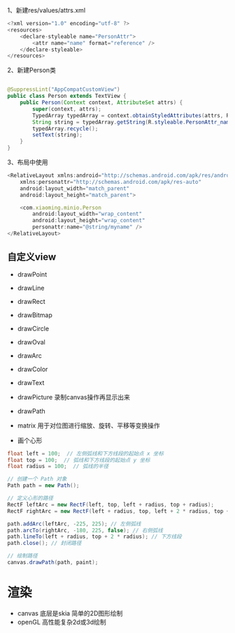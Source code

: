 1、新建res/values/attrs.xml
```java
<?xml version="1.0" encoding="utf-8" ?>
<resources>
    <declare-styleable name="PersonAttr">
        <attr name="name" format="reference" />
    </declare-styleable>
</resources>
```
2、新建Person类
```java

@SuppressLint("AppCompatCustomView")
public class Person extends TextView {
    public Person(Context context, AttributeSet attrs) {
        super(context, attrs);
        TypedArray typedArray = context.obtainStyledAttributes(attrs, R.styleable.PersonAttr);
        String string = typedArray.getString(R.styleable.PersonAttr_name);
        typedArray.recycle();
        setText(string);
    }
}
```
3、布局中使用
```js
<RelativeLayout xmlns:android="http://schemas.android.com/apk/res/android"
    xmlns:personattr="http://schemas.android.com/apk/res-auto"
    android:layout_width="match_parent"
    android:layout_height="match_parent">

    <com.xiaoming.minio.Person
        android:layout_width="wrap_content"
        android:layout_height="wrap_content"
        personattr:name="@string/myname" />
</RelativeLayout>
```
## 自定义view
- drawPoint
- drawLine
- drawRect
- drawBitmap
- drawCircle
- drawOval
- drawArc
- drawColor
- drawText
- drawPicture  录制canvas操作再显示出来
- drawPath
- matrix 用于对位图进行缩放、旋转、平移等变换操作


 - 画个心形
 ```java
 float left = 100;  // 左侧弧线和下方线段的起始点 x 坐标
float top = 100;  // 弧线和下方线段的起始点 y 坐标
float radius = 100;  // 弧线的半径

// 创建一个 Path 对象
Path path = new Path();

// 定义心形的路径
RectF leftArc = new RectF(left, top, left + radius, top + radius);
RectF rightArc = new RectF(left + radius, top, left + 2 * radius, top + radius);

path.addArc(leftArc, -225, 225); // 左侧弧线
path.arcTo(rightArc, -180, 225, false); // 右侧弧线
path.lineTo(left + radius, top + 2 * radius); // 下方线段
path.close(); // 封闭路径

// 绘制路径
canvas.drawPath(path, paint);
 ```
# 渲染
- canvas 底层是skia 简单的2D图形绘制
- openGL 高性能复杂2d或3d绘制

